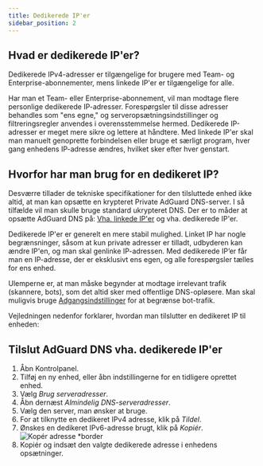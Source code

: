 ```yaml
---
title: Dedikerede IP'er
sidebar_position: 2
---
```


## Hvad er dedikerede IP'er?

Dedikerede IPv4-adresser er tilgængelige for brugere med Team- og Enterprise-abonnementer, mens linkede IP'er er tilgængelige for alle.

Har man et Team- eller Enterprise-abonnement, vil man modtage flere personlige dedikerede IP-adresser. Forespørgsler til disse adresser behandles som "ens egne," og serveropsætningsindstillinger og filtreringsregler anvendes i overensstemmelse hermed. Dedikerede IP-adresser er meget mere sikre og lettere at håndtere. Med linkede IP'er skal man manuelt genoprette forbindelsen eller bruge et særligt program, hver gang enhedens IP-adresse ændres, hvilket sker efter hver genstart.

## Hvorfor har man brug for en dedikeret IP?

Desværre tillader de tekniske specifikationer for den tilsluttede enhed ikke altid, at man kan opsætte en krypteret Private AdGuard DNS-server. I så tilfælde vil man skulle bruge standard ukrypteret DNS. Der er to måder at opsætte AdGuard DNS på: [Vha. linkede IP'er](/private-dns/connect-devices/other-options/linked-ip.md) og vha. dedikerede IP'er.

Dedikerede IP'er er generelt en mere stabil mulighed. Linket IP har nogle begrænsninger, såsom at kun private adresser er tilladt, udbyderen kan ændre IP'en, og man skal genlinke IP-adressen. Med dedikerede IP’er får man en IP-adresse, der er eksklusivt ens egen, og alle forespørgsler tælles for ens enhed.

Ulemperne er, at man måske begynder at modtage irrelevant trafik (skannere, bots), som det altid sker med offentlige DNS-opløsere. Man skal muligvis bruge [Adgangsindstillinger](/private-dns/server-and-settings/access.md) for at begrænse bot-trafik.

Vejledningen nedenfor forklarer, hvordan man tilslutter en dedikeret IP til enheden:

## Tilslut AdGuard DNS vha. dedikerede IP'er

1. Åbn Kontrolpanel.
2. Tilføj en ny enhed, eller åbn indstillingerne for en tidligere oprettet enhed.
3. Vælg _Brug serveradresser_.
4. Åbn dernæst _Almindelig DNS-serveradresser_.
5. Vælg den server, man ønsker at bruge.
6. For at tilknytte en dedikeret IPv4 adresse, klik på _Tildel_.
7. Ønskes en dedikeret IPv6-adresse brugt, klik på _Kopiér_.
    ![Kopér adresse \*border](https://cdn.adtidy.org/content/kb/dns/private/new_dns/connect/dedicated_step7.png)
8. Kopiér og indsæt den valgte dedikerede adresse i enhedens opsætninger.
